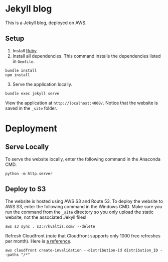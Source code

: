 # Jekyll blog
This is a Jekyll blog, deployed on AWS.

## Setup
1. Install [Ruby](https://www.ruby-lang.org/en/).
2. Install all dependencies. This command installs the dependencies listed in `Gemfile`.
```
bundle install
npm install
```
3. Serve the application locally.
```
bundle exec jekyll serve
```
View the application at `http://localhost:4000/`. Notice that the website is saved in the `_site` folder.

# Deployment

## Serve Locally
To serve the website locally, enter the following command in the Anaconda CMD.
```
python -m http.server
```

## Deploy to S3
The website is hosted using AWS S3 and Route 53. To deploy the website to AWS S3, enter the following command in the Windows CMD. Make sure you run the command from the `_site` directory so you only upload the static website, not the associated Jekyll files!
```
aws s3 sync . s3://kvaltis.com/ --delete
```

Refresh Cloudfront (note that Cloudfront supports only 1000 free refreshes per month). Here is [a reference](https://aws.amazon.com/premiumsupport/knowledge-center/cloudfront-serving-outdated-content-s3/).
```
aws cloudfront create-invalidation --distribution-id distribution_ID --paths "/*"
```
